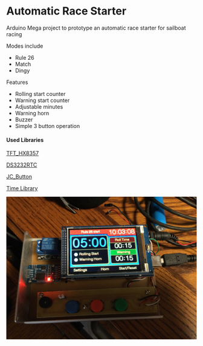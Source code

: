 # Automatic Race Starter

Arduino Mega project to prototype an automatic race starter for sailboat racing

Modes include 
* Rule 26
* Match
* Dingy

Features
* Rolling start counter
* Warning start counter
* Adjustable minutes
* Warning horn
* Buzzer
* Simple 3 button operation

#### Used Libraries
[TFT_HX8357](https://github.com/Bodmer/TFT_HX8357)

[DS3232RTC](https://github.com/JChristensen/DS3232RTC)

[JC_Button](https://github.com/JChristensen/JC_Button)

[Time Library](https://github.com/PaulStoffregen/Time)


<p>
    <img src="https://raw.githubusercontent.com/PerryCameron/Automatic-Race-Starter/master/images/IMG_3169.JPG"  />
</p>

